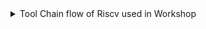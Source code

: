 <details>
 <summary>Tool Chain flow of Riscv used in Workshop</summary>
 <details>
  <summary>write a  c program and complice iot using gcc complier</summary>
  
  ### 1) write a  c program and complice iot using gcc complier
     [c code](sum1toN.c)
      is executed using `gcc` complier 
     ```
     gcc is a complier that executes c program
     > gcc file_name.c
     will always generates executable file name  a.out
     >to change executable file name 
     ` gcc -o [exectable_name] [source_file.c] `
     >to complie multiple files
      ` gcc -o [exectable_name] sf1.c s2.c s3.c `
     > to see error in afile
     ` gcc -wall -o errorlog f.c `
  
     ```
  <img width="329" alt="sum1ton" src="https://github.com/navi2311/risc-v-HDP/assets/134842758/3f115215-42a7-4c58-b2e7-88a119c48e78">
 </details>
 <details>
  <summary> riscv gcc complier</summary>
 
 ## convert c program into  get object files (.o files) usng riscv gcc complier . 
    These object files contain machine code specific to the RISC-V architecture.
  
 `
 riscv64-unknown-elf-gcc -o1 -mabi=lp64 -march=rv64i -o result_file.o file.c
 `
 `
 riscv64-unknown-elf-gcc -ofast -mabi=lp64 -march=rv64i -o result_file.o file.c
 `
</details>
<details>
## Understanding Machine Code by converting into assembly lanuage  using `objdump`
* Machine code is not human-readable, so understanding its behavior directly is challenging.
* objdump is a tool that disassembles object files, converting machine code into assembly language instructions.
* Using objdump, developers can examine the assembly code generated from their source code.
to see the dumped assembly file 
```
riscv64-unknown-elf-objdump -d result_file.o | less
```
</details>
<details>
## Simulating Execution with `Spike`
* spike is a RISC-V ISA simulator. It simulates the execution of RISC-V code on a virtual RISC-V processor.
* By running code through spike, developers can observe its execution behavior, including instruction execution, memory accesses, and register changes.
* It provides insights into how code behaves on RISC-V processors without needing real hardware.
```
spike pk obj.o

```
 > spike pk obj.o, Spike will simulate the execution of the binary obj.o as if it were running on a RISC-V processor with a minimal operating system environment provided by the proxy kernel. This allows you to observe the behavior of the binary and its interaction with the simulated environment without needing real hardware.



```
spike -d pk obj.o
```


> The -d flag is used to enable debugging features in spike.When debugging is enabled, spike will typically halt execution at the beginning of the program, allowing you to step through the program's execution, set breakpoints, examine memory and registers, etc., using a debugger interface.
The -d flag is useful for debugging RISC-V binaries, especially when you need to inspect the execution flow or diagnose issues in the program.
</details>
</details>
